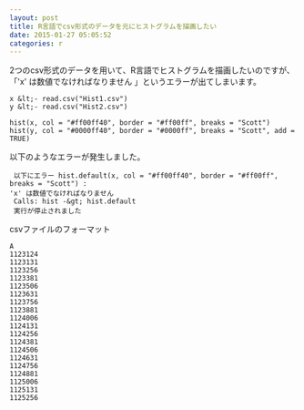 ```yaml
---
layout: post
title: R言語でcsv形式のデータを元にヒストグラムを描画したい
date: 2015-01-27 05:05:52
categories: r
---
```

<p>2つのcsv形式のデータを用いて、R言語でヒストグラムを描画したいのですが、「'x' は数値でなければなりません 」というエラーが出てしまいます。</p>

```
x &lt;- read.csv("Hist1.csv")
y &lt;- read.csv("Hist2.csv")

hist(x, col = "#ff00ff40", border = "#ff00ff", breaks = "Scott")
hist(y, col = "#0000ff40", border = "#0000ff", breaks = "Scott", add = TRUE)
```

<p>以下のようなエラーが発生しました。</p>

```
 以下にエラー hist.default(x, col = "#ff00ff40", border = "#ff00ff", breaks = "Scott") : 
'x' は数値でなければなりません 
 Calls: hist -&gt; hist.default
 実行が停止されました 
```

<p>csvファイルのフォーマット</p>

```
A
1123124
1123131
1123256
1123381
1123506
1123631
1123756
1123881
1124006
1124131
1124256
1124381
1124506
1124631
1124756
1124881
1125006
1125131
1125256
```
